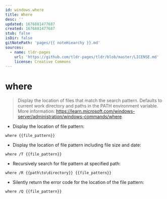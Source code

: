 ```yaml
---
id: windows.where
title: Where
desc: ''
updated: 1676881477687
created: 1676881477687
stub: false
isDir: false
gitNotePath: 'pages/{{ noteHiearchy }}.md'
sources:
  - name: tldr-pages
    url: 'https://github.com/tldr-pages/tldr/blob/master/LICENSE.md'
    license: Creative Commons
---
```

# where

> Display the location of files that match the search pattern.
> Defaults to current work directory and paths in the PATH environment variable.
> More information: <https://learn.microsoft.com/windows-server/administration/windows-commands/where>.

- Display the location of file pattern:

`where {{file_pattern}}`

- Display the location of file pattern including file size and date:

`where /T {{file_pattern}}`

- Recursively search for file pattern at specified path:

`where /R {{path\to\directory}} {{file_pattern}}`

- Silently return the error code for the location of the file pattern:

`where /Q {{file_pattern}}`

